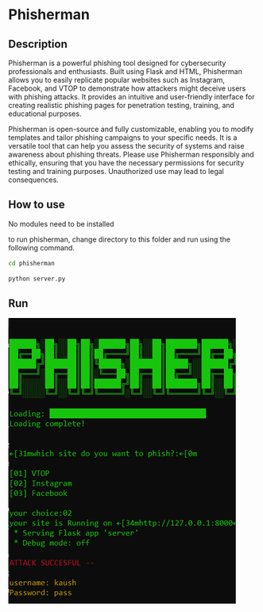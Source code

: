 # Phisherman

## Description

Phisherman is a powerful phishing tool designed for cybersecurity professionals and enthusiasts. Built using Flask and HTML, Phisherman allows you to easily replicate popular websites such as Instagram, Facebook, and VTOP to demonstrate how attackers might deceive users with phishing attacks. It provides an intuitive and user-friendly interface for creating realistic phishing pages for penetration testing, training, and educational purposes.

Phisherman is open-source and fully customizable, enabling you to modify templates and tailor phishing campaigns to your specific needs. It is a versatile tool that can help you assess the security of systems and raise awareness about phishing threats. Please use Phisherman responsibly and ethically, ensuring that you have the necessary permissions for security testing and training purposes. Unauthorized use may lead to legal consequences.

## How to use

No modules need to be installed

to run phisherman, change directory to this folder and run using the following command.
```bash
cd phisherman
```

```bash
python server.py
```

## Run

![Alt text](sa.png)




